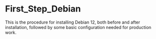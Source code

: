 # First_Step_Debian
This is the procedure for installing Debian 12, both before and after installation, followed by some basic configuration needed for production work.
